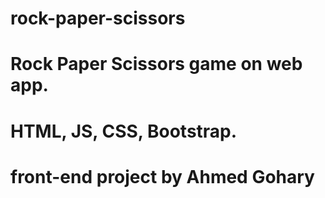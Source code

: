 # rock-paper-scissors
# Rock Paper Scissors game on web app.
# HTML, JS, CSS, Bootstrap.
# front-end project by Ahmed Gohary
